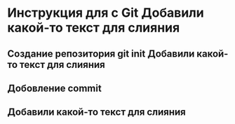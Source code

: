 # Инструкция для c Git Добавили какой-то текст для слияния

## Создание репозитория git init Добавили какой-то текст для слияния

## Добовление commit

##

## Добавили какой-то текст для слияния




